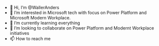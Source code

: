 - 👋 Hi, I’m @WallerAnders
- 👀 I’m interested in Microsoft tech with focus on Power Platform and Microsoft Modern Workplace.
- 🌱 I’m currently learning everything
- 💞️ I’m looking to collaborate on Power Platform and Modernt Workplace initiatives
- 📫 How to reach me 

<!---
WallerAnders/WallerAnders is a ✨ special ✨ repository because its `README.md` (this file) appears on your GitHub profile.
You can click the Preview link to take a look at your changes.
--->

